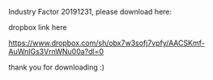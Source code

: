 Industry Factor 20191231, please download here:

dropbox link here

https://www.dropbox.com/sh/obx7w3sofj7vpfy/AACSKmf-AuWnIGs3VrnWNu00a?dl=0

thank you for downloading :) 


